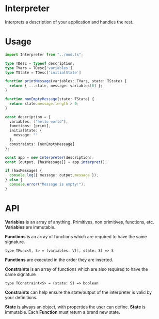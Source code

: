 # Interpreter

Interprets a description of your application and handles the rest.

# Usage

```typescript
import Interpreter from "../mod.ts";

type TDesc = typeof description;
type TVars = TDesc['variables']
type TState = TDesc['initialState']

function printMessage(variables: TVars, state: TState) {
  return { ...state, message: variables[0] };
}

function nonEmptyMessage(state: TState) {
  return state.message.length > 0;
}

const description = {
  variables: ["hello world"],
  functions: [print],
  initialState: {
    message: ""
  },
  constraints: [nonEmptyMessage]
};

const app = new Interpreter(description);
const [output, [hasMessage]] = app.interpret();

if (hasMessage) {
  console.log({ message: output.message });
} else {
  console.error("Message is empty!");
}
```

# API

**Variables** is an array of anything. Primitives, non primitives, functions, etc. **Variables** are immutable.

**Functions** is an array of functions which are required to have the same signature. 

```
type TFunc<V, S> = (variables: V[], state: S) => S
```

**Functions** are executed in the order they are inserted.

**Constraints** is an array of functions which are also required to have the same signature

```
type TConstraint<S> = (state: S) => boolean
```

**Constraints** can help ensure the state/output of the interpreter is valid by your definitions.

**State** is always an object, with properties the user can define. **State** is immutable. Each **Function** must return a brand new state.
